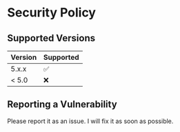 # Security Policy

## Supported Versions

| Version | Supported          |
| ------- | ------------------ |
| 5.x.x   | :white_check_mark: |
| < 5.0   | :x:                |

## Reporting a Vulnerability

Please report it as an issue. I will fix it as soon as possible.
